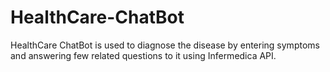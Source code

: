 # HealthCare-ChatBot
HealthCare ChatBot is used to diagnose the disease by entering symptoms and answering few related questions to it using Infermedica API.


